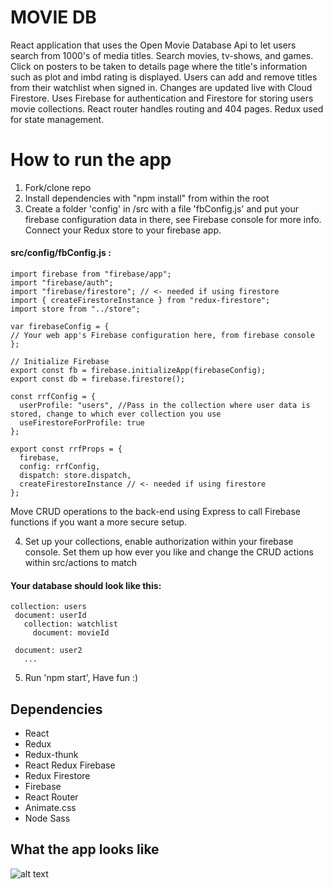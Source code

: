 # MOVIE DB
React application that uses the Open Movie Database Api to let users search from 1000's of media titles. Search movies, tv-shows, and games. Click on posters to be taken to details page where the title's information such as plot and imbd rating is displayed. Users can add and remove titles from their watchlist when signed in. Changes are updated live with Cloud Firestore. Uses Firebase for authentication and Firestore for storing users movie collections. React router handles routing and 404 pages. Redux used for state management.

# How to run the app 
1. Fork/clone repo
2. Install dependencies with "npm install" from within the root
3. Create a folder 'config' in /src with a file 'fbConfig.js' and put your firebase configuration data in there, see Firebase console for more info. Connect your Redux store to your firebase app.
#### src/config/fbConfig.js :
```
import firebase from "firebase/app";
import "firebase/auth";
import "firebase/firestore"; // <- needed if using firestore
import { createFirestoreInstance } from "redux-firestore";
import store from "../store";

var firebaseConfig = {
// Your web app's Firebase configuration here, from firebase console
};

// Initialize Firebase
export const fb = firebase.initializeApp(firebaseConfig);
export const db = firebase.firestore();

const rrfConfig = {
  userProfile: "users", //Pass in the collection where user data is stored, change to which ever collection you use
  useFirestoreForProfile: true 
};

export const rrfProps = {
  firebase,
  config: rrfConfig,
  dispatch: store.dispatch,
  createFirestoreInstance // <- needed if using firestore
};
```
 Move CRUD operations to the back-end using Express to call Firebase functions if you want a more secure setup.
 
4. Set up your collections, enable authorization within your firebase console. Set them up how ever you like and change the CRUD actions within src/actions to match
 #### Your database should look like this:
 ```
 collection: users
  document: userId
    collection: watchlist
      document: movieId
        
  document: user2
    ...
  ```
5. Run 'npm start', Have fun :)

## Dependencies
* React
* Redux
* Redux-thunk
* React Redux Firebase
* Redux Firestore
* Firebase
* React Router
* Animate.css
* Node Sass

## What the app looks like 
![alt text](https://awettech.com/images/moviedb.webp)

